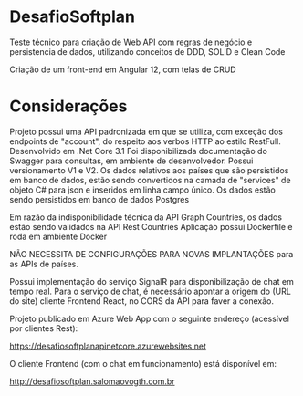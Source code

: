 # DesafioSoftplan

Teste técnico para criação de Web API com regras de negócio e persistencia de dados, utilizando conceitos de DDD, SOLID e Clean Code

Criação de um front-end em Angular 12, com telas de CRUD

# Considerações

Projeto possui uma API padronizada em que se utiliza, com exceção dos endpoints de "account", do respeito aos verbos HTTP ao estilo RestFull.
Desenvolvido em .Net Core 3.1
Foi disponibilizada documentação do Swagger para consultas, em ambiente de desenvolvedor.
Possui versionamento V1 e V2.
Os dados relativos aos países que são persistidos em banco de dados, estão sendo convertidos na camada de "services" de objeto C# para json e inseridos em linha campo único.
Os dados estão sendo persistidos em banco de dados Postgres
    
Em razão da indisponibilidade técnica da API Graph Countries, os dados estão sendo validados na API Rest Countries
Aplicação possui Dockerfile e roda em ambiente Docker
    
NÃO NECESSITA DE CONFIGURAÇÕES PARA NOVAS IMPLANTAÇÕES para as APIs de países.
    
Possui implementação do serviço SignalR para disponibilização de chat em tempo real. 
Para o serviço de chat, é necessário apontar a origem do (URL do site) cliente Frontend React, no CORS da API para faver a conexão.
    
    
 Projeto publicado em Azure Web App com o seguinte endereço (acessível por clientes Rest):
 
 https://desafiosoftplanapinetcore.azurewebsites.net
 
 O cliente Frontend (com o chat em funcionamento) está disponível em:
 
 http://desafiosoftplan.salomaovogth.com.br
    
    
